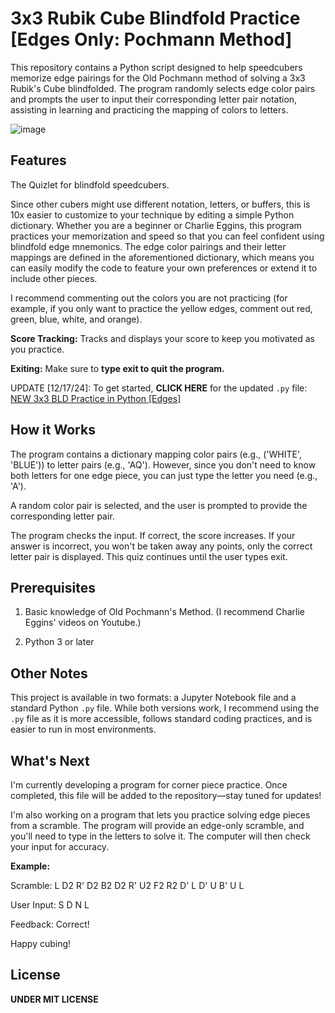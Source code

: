 # 3x3 Rubik Cube Blindfold Practice [Edges Only: Pochmann Method]

This repository contains a Python script designed to help speedcubers memorize edge pairings for the Old Pochmann method of solving a 3x3 Rubik's Cube blindfolded. The program randomly selects edge color pairs and prompts the user to input their corresponding letter pair notation, assisting in learning and practicing the mapping of colors to letters.

![image](https://github.com/user-attachments/assets/75115820-86e7-497e-af6e-6cf17da41afb)

## Features

The Quizlet for blindfold speedcubers. 

Since other cubers might use different notation, letters, or buffers, this is 10x easier to customize to your technique by editing a simple Python dictionary. Whether you are a beginner or Charlie Eggins, this program practices your memorization and speed so that you can feel confident using blindfold edge mnemonics. The edge color pairings and their letter mappings are defined in the aforementioned dictionary, which means you can easily modify the code to feature your own preferences or extend it to include other pieces.

I recommend commenting out the colors you are not practicing (for example, if you only want to practice the yellow edges, comment out red, green, blue, white, and orange).

**Score Tracking:** Tracks and displays your score to keep you motivated as you practice.

**Exiting:** Make sure to **type exit to quit the program.**

UPDATE [12/17/24]: To get started, **CLICK HERE** for the updated `.py` file: [NEW 3x3 BLD Practice in Python [Edges]](https://github.com/shalynbarrios/3x3-Rubik-Cube-Blindfold-Practice/blob/main/NEW_3x3_practice.py)

## How it Works

The program contains a dictionary mapping color pairs (e.g., ('WHITE', 'BLUE')) to letter pairs (e.g., 'AQ'). However, since you don't need to know both letters for one edge piece, you can just type the letter you need (e.g., 'A').

A random color pair is selected, and the user is prompted to provide the corresponding letter pair.

The program checks the input. If correct, the score increases. If your answer is incorrect, you won't be taken away any points, only the correct letter pair is displayed. This quiz continues until the user types exit.

## Prerequisites

1. Basic knowledge of Old Pochmann's Method. (I recommend Charlie Eggins' videos on Youtube.)

2. Python 3 or later

## Other Notes

This project is available in two formats: a Jupyter Notebook file and a standard Python `.py` file. While both versions work, I recommend using the `.py` file as it is more accessible, follows standard coding practices, and is easier to run in most environments.

## What's Next

I'm currently developing a program for corner piece practice. Once completed, this file will be added to the repository—stay tuned for updates!

I'm also working on a program that lets you practice solving edge pieces from a scramble. The program will provide an edge-only scramble, and you'll need to type in the letters to solve it. The computer will then check your input for accuracy.

**Example:**

Scramble: L D2 R' D2 B2 D2 R' U2 F2 R2 D' L D' U B' U L

User Input: S D N L

Feedback: Correct!

Happy cubing!

## License

**UNDER MIT LICENSE**
